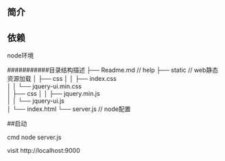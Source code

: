 ## 简介

## 依赖

node环境

###########目录结构描述
├── Readme.md                   // help
├── static                      // web静态资源加载
│   ├── css
│   │   ├── index.css         
│   │   └── jquery-ui.min.css          
│   ├── css
│   │   ├── jquery.min.js       
│   │   └── jquery-ui.js          
│   └── index.html
└── server.js                  // node配置

##启动

cmd node server.js

visit http://localhost:9000
